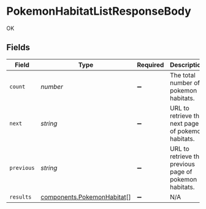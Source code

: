 # PokemonHabitatListResponseBody

OK


## Fields

| Field                                                                    | Type                                                                     | Required                                                                 | Description                                                              | Example                                                                  |
| ------------------------------------------------------------------------ | ------------------------------------------------------------------------ | ------------------------------------------------------------------------ | ------------------------------------------------------------------------ | ------------------------------------------------------------------------ |
| `count`                                                                  | *number*                                                                 | :heavy_minus_sign:                                                       | The total number of pokemon habitats.                                    | 3                                                                        |
| `next`                                                                   | *string*                                                                 | :heavy_minus_sign:                                                       | URL to retrieve the next page of pokemon habitats.                       | https://pokeapi.co/api/v2/language/?offset=20&limit=20                   |
| `previous`                                                               | *string*                                                                 | :heavy_minus_sign:                                                       | URL to retrieve the previous page of pokemon habitats.                   |                                                                          |
| `results`                                                                | [components.PokemonHabitat](../../models/components/pokemonhabitat.md)[] | :heavy_minus_sign:                                                       | N/A                                                                      |                                                                          |